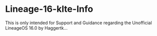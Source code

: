 # Lineage-16-klte-Info
This is only intended for Support and Guidance regarding the Unofficial LineageOS 16.0 by Haggertk... 
